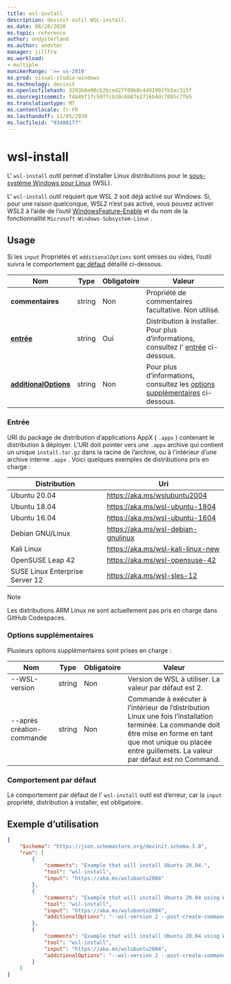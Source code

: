 ```yaml
---
title: wsl-install
description: devinit outil WSL-install.
ms.date: 08/28/2020
ms.topic: reference
author: andysterland
ms.author: andster
manager: jillfra
ms.workload:
- multiple
monikerRange: '>= vs-2019'
ms.prod: visual-studio-windows
ms.technology: devinit
ms.openlocfilehash: 3283b6e90cb2bced27f09b8c4491992fb5ac315f
ms.sourcegitcommit: f4b49f1fc50ffcb39c6b87e2716b4dc7085c7fb5
ms.translationtype: MT
ms.contentlocale: fr-FR
ms.lasthandoff: 11/05/2020
ms.locfileid: "93400177"
---
```

# <a name="wsl-install"></a>wsl-install

L' `wsl-install` outil permet d’installer Linux distributions pour le [sous-système Windows pour Linux](/windows/wsl/) (WSL).

L' `wsl-install` outil requiert que WSL 2 soit déjà activé sur Windows. Si, pour une raison quelconque, WSL2 n’est pas activé, vous pouvez activer WSL2 à l’aide de l’outil [WindowsFeature-Enable](tool-windowsfeature-enable.md) et du nom de la fonctionnalité `Microsoft-Windows-Subsystem-Linux` .

## <a name="usage"></a>Usage

Si les `input` Propriétés et `additionalOptions` sont omises ou vides, l’outil suivra le comportement [par défaut](#default-behavior) détaillé ci-dessous.

| Nom                                             | Type   | Obligatoire | Valeur                                                             |
|--------------------------------------------------|--------|----------|-------------------------------------------------------------------|
| **commentaires**                                     | string | Non       | Propriété de commentaires facultative. Non utilisé.                             |
| [**entrée**](#input)                              | string | Oui      | Distribution à installer. Pour plus d’informations, consultez l' [entrée](#input) ci-dessous.     |
| [**additionalOptions**](#additional-options)     | string | Non       | Pour plus d’informations, consultez les [options supplémentaires](#additional-options) ci-dessous.  |

### <a name="input"></a>Entrée

URI du package de distribution d’applications AppX ( `.appx` ) contenant le distribution à déployer. L’URI doit pointer vers une `.appx` archive qui contient un unique `install.tar.gz` dans la racine de l’archive, ou à l’intérieur d’une archive interne `.appx` . Voici quelques exemples de distributions pris en charge :

| Distribution                          | Uri                                                           |
|---------------------------------|---------------------------------------------------------------|
| Ubuntu 20.04                    | https://aka.ms/wslubuntu2004                                  |
| Ubuntu 18.04                    | https://aka.ms/wsl-ubuntu-1804                                |
| Ubuntu 16.04                    | https://aka.ms/wsl-ubuntu-1604                                |
| Debian GNU/Linux                | https://aka.ms/wsl-debian-gnulinux                            |
| Kali Linux                      | https://aka.ms/wsl-kali-linux-new                             |
| OpenSUSE Leap 42                | https://aka.ms/wsl-opensuse-42                                |
| SUSE Linux Enterprise Server 12 | https://aka.ms/wsl-sles-12                                    |

> [!NOTE]
> Les distributions ARM Linux ne sont actuellement pas pris en charge dans GitHub Codespaces.

### <a name="additional-options"></a>Options supplémentaires

Plusieurs options supplémentaires sont prises en charge :

| Nom                      | Type      | Obligatoire | Valeur                                                                                                                                                                                    |
|---------------------------|-----------|----------|------------------------------------------------------------------------------------------------------------------------------------------------------------------------------------------|
| --WSL-version             | string    | Non       | Version de WSL à utiliser. La valeur par défaut est 2.                                                                                                                                  |
| --après création-commande     | string    | Non       | Commande à exécuter à l’intérieur de l’distribution Linux une fois l’installation terminée. La commande doit être mise en forme en tant que mot unique ou placée entre guillemets. La valeur par défaut est no Command.  |

### <a name="default-behavior"></a>Comportement par défaut

Le comportement par défaut de l' `wsl-install` outil est d’erreur, car la `input` propriété, distribution à installer, est obligatoire.

## <a name="example-usage"></a>Exemple d’utilisation

```json
{
    "$schema": "https://json.schemastore.org/devinit.schema-3.0",
    "run": [
        {
            "comments": "Example that will install Ubuntu 20.04.",
            "tool": "wsl-install",
            "input": "https://aka.ms/wslubuntu2004"
        },
        {
            "comments": "Example that will install Ubuntu 20.04 using WSL2, and echo 'Hello from Ubuntu!' after installing.",
            "tool": "wsl-install",
            "input": "https://aka.ms/wslubuntu2004",
            "additionalOptions": "--wsl-version 2 --post-create-command 'echo Hello from Ubuntu!'"
        },
        {
            "comments": "Example that will install Ubuntu 20.04 using WSL2, and configure it with various packages.",
            "tool": "wsl-install",
            "input": "https://aka.ms/wslubuntu2004",
            "additionalOptions": "--wsl-version 2 --post-create-command 'apt-get update && apt-get install g++ gcc g++-9 gcc-9 cmake gdb ninja-build zip rsync -y'"
        }
    ]
}
```